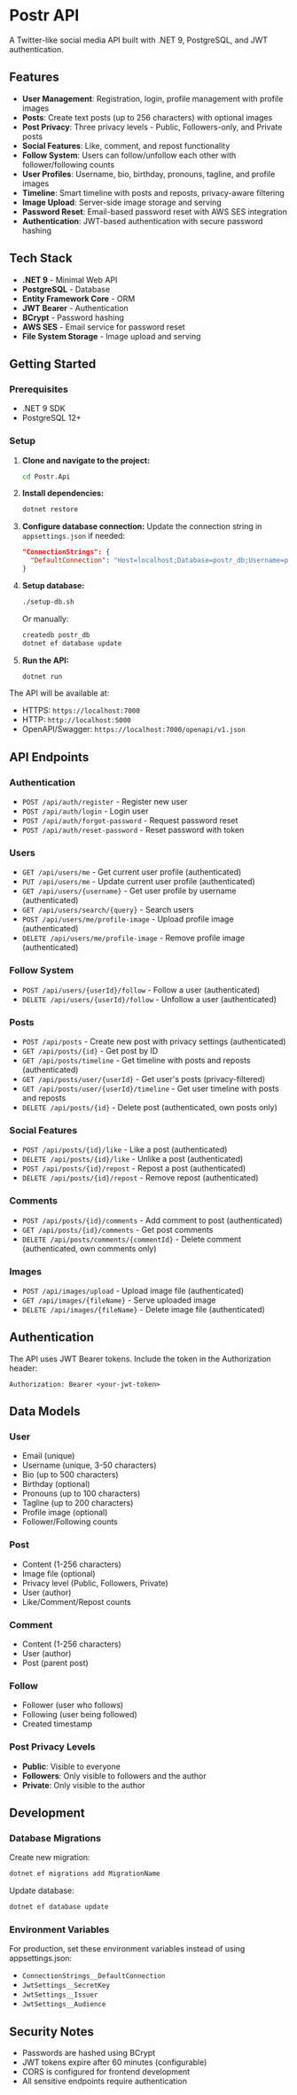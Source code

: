 # Postr API

A Twitter-like social media API built with .NET 9, PostgreSQL, and JWT authentication.

## Features

- **User Management**: Registration, login, profile management with profile images
- **Posts**: Create text posts (up to 256 characters) with optional images
- **Post Privacy**: Three privacy levels - Public, Followers-only, and Private posts
- **Social Features**: Like, comment, and repost functionality
- **Follow System**: Users can follow/unfollow each other with follower/following counts
- **User Profiles**: Username, bio, birthday, pronouns, tagline, and profile images
- **Timeline**: Smart timeline with posts and reposts, privacy-aware filtering
- **Image Upload**: Server-side image storage and serving
- **Password Reset**: Email-based password reset with AWS SES integration
- **Authentication**: JWT-based authentication with secure password hashing

## Tech Stack

- **.NET 9** - Minimal Web API
- **PostgreSQL** - Database
- **Entity Framework Core** - ORM
- **JWT Bearer** - Authentication
- **BCrypt** - Password hashing
- **AWS SES** - Email service for password reset
- **File System Storage** - Image upload and serving

## Getting Started

### Prerequisites

- .NET 9 SDK
- PostgreSQL 12+

### Setup

1. **Clone and navigate to the project:**
   ```bash
   cd Postr.Api
   ```

2. **Install dependencies:**
   ```bash
   dotnet restore
   ```

3. **Configure database connection:**
   Update the connection string in `appsettings.json` if needed:
   ```json
   "ConnectionStrings": {
     "DefaultConnection": "Host=localhost;Database=postr_db;Username=postgres;Password=postgres"
   }
   ```

4. **Setup database:**
   ```bash
   ./setup-db.sh
   ```
   
   Or manually:
   ```bash
   createdb postr_db
   dotnet ef database update
   ```

5. **Run the API:**
   ```bash
   dotnet run
   ```

The API will be available at:
- HTTPS: `https://localhost:7000`
- HTTP: `http://localhost:5000`
- OpenAPI/Swagger: `https://localhost:7000/openapi/v1.json`

## API Endpoints

### Authentication
- `POST /api/auth/register` - Register new user
- `POST /api/auth/login` - Login user
- `POST /api/auth/forgot-password` - Request password reset
- `POST /api/auth/reset-password` - Reset password with token

### Users
- `GET /api/users/me` - Get current user profile (authenticated)
- `PUT /api/users/me` - Update current user profile (authenticated)
- `GET /api/users/{username}` - Get user profile by username (authenticated)
- `GET /api/users/search/{query}` - Search users
- `POST /api/users/me/profile-image` - Upload profile image (authenticated)
- `DELETE /api/users/me/profile-image` - Remove profile image (authenticated)

### Follow System
- `POST /api/users/{userId}/follow` - Follow a user (authenticated)
- `DELETE /api/users/{userId}/follow` - Unfollow a user (authenticated)

### Posts
- `POST /api/posts` - Create new post with privacy settings (authenticated)
- `GET /api/posts/{id}` - Get post by ID
- `GET /api/posts/timeline` - Get timeline with posts and reposts (authenticated)
- `GET /api/posts/user/{userId}` - Get user's posts (privacy-filtered)
- `GET /api/posts/user/{userId}/timeline` - Get user timeline with posts and reposts
- `DELETE /api/posts/{id}` - Delete post (authenticated, own posts only)

### Social Features
- `POST /api/posts/{id}/like` - Like a post (authenticated)
- `DELETE /api/posts/{id}/like` - Unlike a post (authenticated)
- `POST /api/posts/{id}/repost` - Repost a post (authenticated)
- `DELETE /api/posts/{id}/repost` - Remove repost (authenticated)

### Comments
- `POST /api/posts/{id}/comments` - Add comment to post (authenticated)
- `GET /api/posts/{id}/comments` - Get post comments
- `DELETE /api/posts/comments/{commentId}` - Delete comment (authenticated, own comments only)

### Images
- `POST /api/images/upload` - Upload image file (authenticated)
- `GET /api/images/{fileName}` - Serve uploaded image
- `DELETE /api/images/{fileName}` - Delete image file (authenticated)

## Authentication

The API uses JWT Bearer tokens. Include the token in the Authorization header:

```
Authorization: Bearer <your-jwt-token>
```

## Data Models

### User
- Email (unique)
- Username (unique, 3-50 characters)
- Bio (up to 500 characters)
- Birthday (optional)
- Pronouns (up to 100 characters)
- Tagline (up to 200 characters)
- Profile image (optional)
- Follower/Following counts

### Post
- Content (1-256 characters)
- Image file (optional)
- Privacy level (Public, Followers, Private)
- User (author)
- Like/Comment/Repost counts

### Comment
- Content (1-256 characters)
- User (author)
- Post (parent post)

### Follow
- Follower (user who follows)
- Following (user being followed)
- Created timestamp

### Post Privacy Levels
- **Public**: Visible to everyone
- **Followers**: Only visible to followers and the author
- **Private**: Only visible to the author

## Development

### Database Migrations

Create new migration:
```bash
dotnet ef migrations add MigrationName
```

Update database:
```bash
dotnet ef database update
```

### Environment Variables

For production, set these environment variables instead of using appsettings.json:
- `ConnectionStrings__DefaultConnection`
- `JwtSettings__SecretKey`
- `JwtSettings__Issuer`
- `JwtSettings__Audience`

## Security Notes

- Passwords are hashed using BCrypt
- JWT tokens expire after 60 minutes (configurable)
- CORS is configured for frontend development
- All sensitive endpoints require authentication
